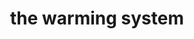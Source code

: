 ---
title: the warming system
product_type: hoodie
is_women: 
is_men: 
is_unisex: true
is_variant: true
original_price: $35
sale_price:
color: starlight
sizes:
- size: "xxxs"
  stock: 7
- size: "xxs"
  stock: 6
- size: "xs"
  stock: 10
- size: "s"
  stock: 4
- size: "m"
  stock: 5
- size: "l"
  stock: 0
- size: "xl"
  stock: 0
- size: "xxl"
  stock: 2
- size: "xxxl"
  stock: 1

img: "1-the-sykstem-hoodie-starlight.png"
main_alt: "the classic the-sykstem hoodie with our logo turned on its side. In 'starlight'"
description: "This is the classic company hoodie, now in a cosmic 'starlight'"
material: "100% bamboo"
---
